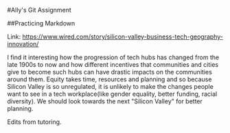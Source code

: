 #Ally's Git Assignment

##Practicing Markdown

Link: https://www.wired.com/story/silicon-valley-business-tech-geography-innovation/

I find it interesting how the progression of tech hubs has changed from the late 1900s to now and how different incentives that communities and cities give to become such hubs can have drastic impacts on the communities around them. Equity takes time, resources and planning and so because Silicon Valley is so unregulated, it is unlikely to make the changes people want to see in a tech workplace(like gender equality, better funding, racial diversity). We should look towards the next "Silicon Valley" for better planning. 

Edits from tutoring.

